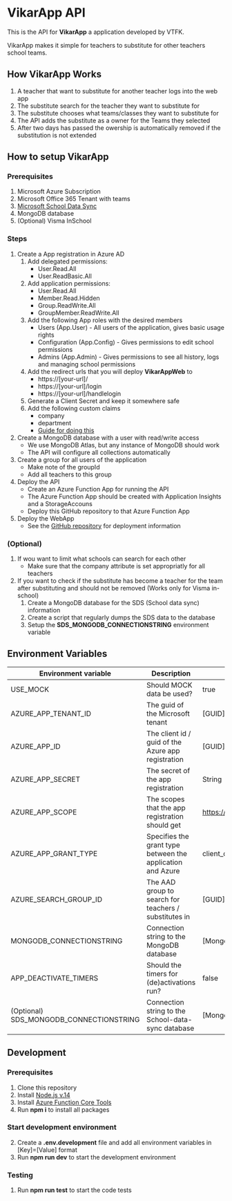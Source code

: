 # VikarApp API
This is the API for **VikarApp** a application developed by VTFK.

VikarApp makes it simple for teachers to substitute for other teachers school teams.

## How VikarApp Works
1. A teacher that want to substitute for another teacher logs into the web app
2. The substitute search for the teacher they want to substitute for
3. The substitute chooses what teams/classes they want to substitute for
4. The API adds the substitute as a owner for the Teams they selected
5. After two days has passed the owership is automatically removed if the substitution is not extended

## How to setup VikarApp
### Prerequisites
1. Microsoft Azure Subscription
1. Microsoft Office 365 Tenant with teams
1. [Microsoft School Data Sync](https://sds.microsoft.com/)
1. MongoDB database
1. (Optional) Visma InSchool
### Steps
1. Create a App registration in Azure AD
    1. Add delegated permissions:
        * User.Read.All
        * User.ReadBasic.All
    1. Add application permissions:
        * User.Read.All
        * Member.Read.Hidden
        * Group.ReadWrite.All
        * GroupMember.ReadWrite.All
    1. Add the following App roles with the desired members
        * Users (App.User) - All users of the application, gives basic usage rights
        * Configuration (App.Config) - Gives permissions to edit school permissions
        * Admins (App.Admin) - Gives permissions to see all history, logs and managing school permissions
    1. Add the redirect urls that you will deploy **VikarAppWeb** to
        *  https://[your-url]/
        *  https://[your-url]/login
        *  https://[your-url]/handlelogin
    1. Generate a Client Secret and keep it somewhere safe
    1. Add the following custom claims
        * company
        * department
        * [Guide for doing this](https://docs.microsoft.com/en-us/azure/active-directory/develop/active-directory-claims-mapping#include-the-employeeid-and-tenantcountry-as-claims-in-tokens)
1. Create a MongoDB database with a user with read/write access
    * We use MongoDB Atlas, but any instance of MongoDB should work
    * The API will configure all collections automatically
1. Create a group for all users of the application
    * Make note of the groupId
    * Add all teachers to this group
1. Deploy the API
    * Create an Azure Function App for running the API
    * The Azure Function App should be created with Application Insights and a StorageAccouns
    * Deploy this GitHub repository to that Azure Function App
1. Deploy the WebApp
    * See the [GitHub repository](https://github.com/vtfk/vikarapp-web) for deployment information

### (Optional)
1. If wou want to limit what schools can search for each other
    * Make sure that the company attribute is set appropriatly for all teachers
1. If you want to check if the substitute has become a teacher for the team after substituting and should not be removed (Works only for Visma in-school)
    1. Create a MongoDB database for the SDS (School data sync) information
    2. Create a script that regularly dumps the SDS data to the database
    3. Setup the **SDS_MONGODB_CONNECTIONSTRING** environment variable

## Environment Variables

|Environment variable|Description|Example|
|---|---|---|
USE_MOCK | Should MOCK data be used? | true
AZURE_APP_TENANT_ID | The guid of the Microsoft tenant | [GUID]
AZURE_APP_ID | The client id / guid of the Azure app registration | [GUID]
AZURE_APP_SECRET | The secret of the app registration | String
AZURE_APP_SCOPE | The scopes that the app registration should get | https://graph.microsoft.com/.default
AZURE_APP_GRANT_TYPE | Specifies the grant type between the application and Azure | client_credentials
AZURE_SEARCH_GROUP_ID | The AAD group to search for teachers / substitutes in | [GUID]
MONGODB_CONNECTIONSTRING | Connection string to the MongoDB database | [MongoDB connection string]
APP_DEACTIVATE_TIMERS | Should the timers for (de)activations run? | false
(Optional) SDS_MONGODB_CONNECTIONSTRING | Connection string to the School-data-sync database | [MongoDB connection string]


## Development
### Prerequisites
1. Clone this repository
1. Install [Node.js v.14](https://nodejs.org/en/)
1. Install [Azure Function Core Tools](https://docs.microsoft.com/en-us/azure/azure-functions/functions-run-local?tabs=v4%2Cwindows%2Ccsharp%2Cportal%2Cbash)
1. Run **npm i** to install all packages

### Start development environment

2. Create a **.env.development** file and add all environment variables in [Key]=[Value] format
2. Run **npm run dev** to start the development environment

### Testing
1. Run **npm run test** to start the code tests